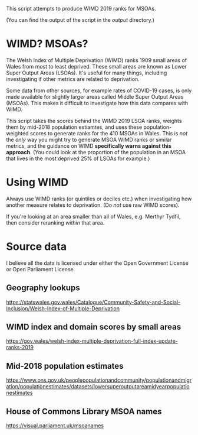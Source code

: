 
This script attempts to produce WIMD 2019 ranks for MSOAs.

(You can find the output of the script in the *output* directory.)

# WIMD? MSOAs?

The Welsh Index of Multiple Deprivation (WIMD) ranks 1909 small areas of Wales from most to least deprived. These small areas are known as Lower Super Output Areas (LSOAs). It's useful for many things, including investigating if other metrics are related to deprivation.

Some data from other sources, for example rates of COVID-19 cases, is only made available for slightly larger areas called Middle Super Output Areas (MSOAs). This makes it difficult to investigate how this data compares with WIMD.

This script takes the scores behind the WIMD 2019 LSOA ranks, weights them by mid-2018 population estiamtes, and uses these population-weighted scores to generate ranks for the 410 MSOAs in Wales. This is *not* the *only* way you might try to generate MSOA WIMD ranks or similar metrics, and the guidance on WIMD **specifically warns against this approach**. (You could look at the proportion of the population in an MSOA that lives in the most deprived 25% of LSOAs for example.)

# Using WIMD

Always use WIMD ranks (or quintiles or deciles etc.) when investigating how another measure relates to deprivation. (Do *not* use raw WIMD scores).

If you're looking at an area smaller than all of Wales, e.g. Merthyr Tydfil, then consider reranking *within* that area.

# Source data

I believe all the data is licensed under either the Open Government License or Open Parliament License.

## Geography lookups 
https://statswales.gov.wales/Catalogue/Community-Safety-and-Social-Inclusion/Welsh-Index-of-Multiple-Deprivation

## WIMD index and domain scores by small areas

https://gov.wales/welsh-index-multiple-deprivation-full-index-update-ranks-2019

## Mid-2018 population estimates

https://www.ons.gov.uk/peoplepopulationandcommunity/populationandmigration/populationestimates/datasets/lowersuperoutputareamidyearpopulationestimates

## House of Commons Library MSOA names

https://visual.parliament.uk/msoanames

